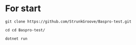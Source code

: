 # For start
```
git clone https://github.com/StrunkGroove/Baspro-test.git
```
```
cd cd Baspro-test/
```
```
dotnet run
```
